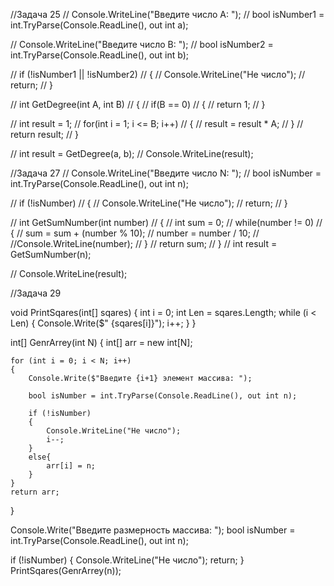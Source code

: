 //Задача 25
// Console.WriteLine("Введите число А: ");
// bool isNumber1 = int.TryParse(Console.ReadLine(), out int a);

// Console.WriteLine("Введите число B: ");
// bool isNumber2 = int.TryParse(Console.ReadLine(), out int b);

// if (!isNumber1 || !isNumber2)
// {
//     Console.WriteLine("Не число");
//     return;
// }

// int GetDegree(int A, int B)
// {
//     if(B == 0)
//     {
//         return 1;
//     }
    
//     int result = 1;
//     for(int i = 1; i <= B; i++)
//     {
//         result = result * A;
//     }
//     return result;
// }

// int result = GetDegree(a, b);
// Console.WriteLine(result);




//Задача 27
// Console.WriteLine("Введите число N: ");
// bool isNumber = int.TryParse(Console.ReadLine(), out int n);

// if (!isNumber)
// {
//     Console.WriteLine("Не число");
//     return;
// }

// int GetSumNumber(int number)
// {
//     int sum = 0;
//     while(number != 0)
//     {
//         sum = sum + (number % 10);
//         number = number / 10;
//         //Console.WriteLine(number);
//     }
//     return sum;
// }
// int result = GetSumNumber(n);

// Console.WriteLine(result);




//Задача 29

void PrintSqares(int[] sqares)
{
    int i = 0;
    int Len = sqares.Length;
    while (i < Len)
    {
        Console.Write($" {sqares[i]}");
        i++;
    }
}

int[] GenrArrey(int N)
{
    int[] arr = new int[N];

    for (int i = 0; i < N; i++)
    {
        Console.Write($"Введите {i+1} элемент массива: ");

        bool isNumber = int.TryParse(Console.ReadLine(), out int n);

        if (!isNumber)
        {
            Console.WriteLine("Не число");
            i--;
        }
        else{
            arr[i] = n;
        }
    }
    return arr;
}

Console.Write("Введите размерность массива: ");
bool isNumber = int.TryParse(Console.ReadLine(), out int n);

if (!isNumber)
{
    Console.WriteLine("Не число");
    return;
}
PrintSqares(GenrArrey(n));






